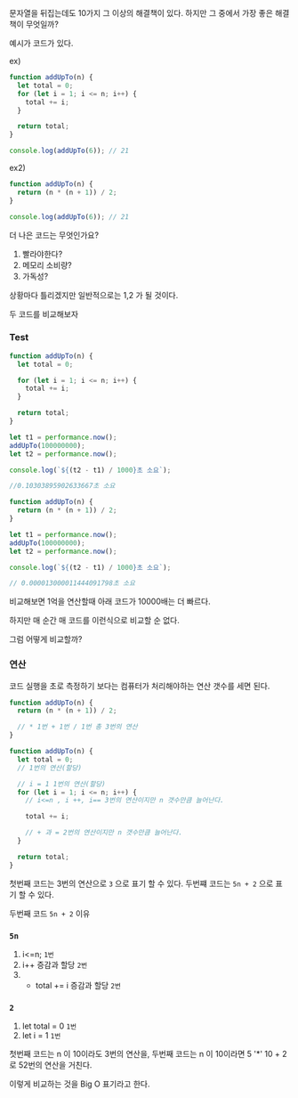 문자열을 뒤집는데도 10가지 그 이상의 해결책이 있다.
하지만 그 중에서 가장 좋은 해결책이 무엇일까?

예시가 코드가 있다.

ex)

```js
function addUpTo(n) {
  let total = 0;
  for (let i = 1; i <= n; i++) {
    total += i;
  }

  return total;
}

console.log(addUpTo(6)); // 21
```

ex2)

```js
function addUpTo(n) {
  return (n * (n + 1)) / 2;
}

console.log(addUpTo(6)); // 21
```

더 나은 코드는 무엇인가요?

1. 빨라야한다?
2. 메모리 소비량?
3. 가독성?

상황마다 틀리겠지만 일반적으로는 1,2 가 될 것이다.

두 코드를 비교해보자

### Test

```js
function addUpTo(n) {
  let total = 0;

  for (let i = 1; i <= n; i++) {
    total += i;
  }

  return total;
}

let t1 = performance.now();
addUpTo(100000000);
let t2 = performance.now();

console.log(`${(t2 - t1) / 1000}초 소요`);

//0.10303895902633667초 소요
```

```js
function addUpTo(n) {
  return (n * (n + 1)) / 2;
}

let t1 = performance.now();
addUpTo(100000000);
let t2 = performance.now();

console.log(`${(t2 - t1) / 1000}초 소요`);

// 0.000013000011444091798초 소요
```

비교해보면 1억을 연산할때 아래 코드가 10000배는 더 빠르다.

하지만 매 순간 매 코드를 이런식으로 비교할 순 없다.

그럼 어떻게 비교할까?

### 연산

코드 실행을 초로 측정하기 보다는 컴퓨터가 처리해야하는 연산 갯수를 세면 된다.

```js
function addUpTo(n) {
  return (n * (n + 1)) / 2;

  // * 1번 + 1번 / 1번 총 3번의 연산
}
```

```js
function addUpTo(n) {
  let total = 0;
  // 1번의 연산(할당)

  // i = 1 1번의 연산(할당)
  for (let i = 1; i <= n; i++) {
    // i<=n , i ++, i== 3번의 연산이지만 n 갯수만큼 늘어난다.

    total += i;

    // + 과 = 2번의 연산이지만 n 갯수만큼 늘어난다.
  }

  return total;
}
```

첫번째 코드는 3번의 연산으로 `3` 으로 표기 할 수 있다.
두번쨰 코드는 `5n + 2` 으로 표기 할 수 있다.

두번째 코드 `5n + 2` 이유

### `5n`

1. i<=n; `1번`
2. i++ 증감과 할당 `2번`
3. - total += i 증감과 할당 `2번`

### `2`

1. let total = 0 `1번`
2. let i = 1 `1번`

첫번째 코드는 n 이 10이라도 3번의 연산을,
두번째 코드는 n 이 10이라면 5 '\*' 10 + 2 로 52번의 연산을 거친다.

이렇게 비교하는 것을 Big O 표기라고 한다.

